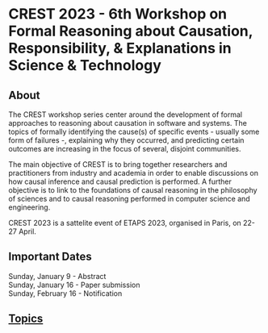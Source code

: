 # CREST 2023 - 6th Workshop on Formal Reasoning about Causation, Responsibility, & Explanations in Science & Technology

## About
The CREST workshop series center around the development of formal approaches to reasoning about causation in software and systems. The topics of formally identifying the cause(s) of specific events - usually some form of failures -, explaining why they occurred, and predicting certain outcomes are increasing in the focus of several, disjoint communities.

The main objective of CREST is to bring together researchers and practitioners from industry and academia in order to enable discussions on how causal inference and causal prediction is performed. A further objective is to link to the foundations of causal reasoning in the philosophy of sciences and to causal reasoning performed in computer science and engineering.

CREST 2023 is a sattelite event of ETAPS 2023, organised in Paris, on 22-27 April.

## Important Dates
Sunday, January 9  - Abstract <br />
Sunday, January 16 - Paper submission <br />
Sunday, February 16 - Notification <br />

## <a href="https://www.w3schools.com">Topics</a>



